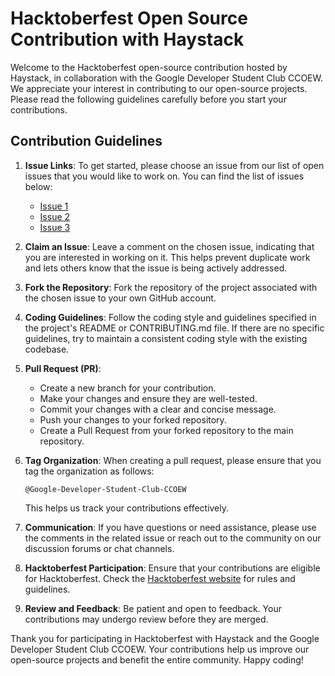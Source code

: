 # Hacktoberfest Open Source Contribution with Haystack

Welcome to the Hacktoberfest open-source contribution hosted by Haystack, in collaboration with the Google Developer Student Club CCOEW. We appreciate your interest in contributing to our open-source projects. Please read the following guidelines carefully before you start your contributions.

## Contribution Guidelines

1. **Issue Links**: To get started, please choose an issue from our list of open issues that you would like to work on. You can find the list of issues below:

   - [Issue 1](https://github.com/deepset-ai/haystack/issues?q=is%3Aopen+is%3Aissue+label%3A%22good+first+issue%22)
   - [Issue 2](https://github.com/deepset-ai/haystack/issues?q=is%3Aopen+is%3Aissue+label%3AP2)
   - [Issue 3](https://github.com/deepset-ai/haystack/issues?q=is%3Aopen+is%3Aissue+label%3AP1)

2. **Claim an Issue**: Leave a comment on the chosen issue, indicating that you are interested in working on it. This helps prevent duplicate work and lets others know that the issue is being actively addressed.

3. **Fork the Repository**: Fork the repository of the project associated with the chosen issue to your own GitHub account.

4. **Coding Guidelines**: Follow the coding style and guidelines specified in the project's README or CONTRIBUTING.md file. If there are no specific guidelines, try to maintain a consistent coding style with the existing codebase.

5. **Pull Request (PR)**:
   - Create a new branch for your contribution.
   - Make your changes and ensure they are well-tested.
   - Commit your changes with a clear and concise message.
   - Push your changes to your forked repository.
   - Create a Pull Request from your forked repository to the main repository.

6. **Tag Organization**: When creating a pull request, please ensure that you tag the organization as follows:
   ```
   @Google-Developer-Student-Club-CCOEW
   ```
   This helps us track your contributions effectively.

7. **Communication**: If you have questions or need assistance, please use the comments in the related issue or reach out to the community on our discussion forums or chat channels.

8. **Hacktoberfest Participation**: Ensure that your contributions are eligible for Hacktoberfest. Check the [Hacktoberfest website](https://hacktoberfest.digitalocean.com/) for rules and guidelines.

9. **Review and Feedback**: Be patient and open to feedback. Your contributions may undergo review before they are merged.

Thank you for participating in Hacktoberfest with Haystack and the Google Developer Student Club CCOEW. Your contributions help us improve our open-source projects and benefit the entire community. Happy coding!